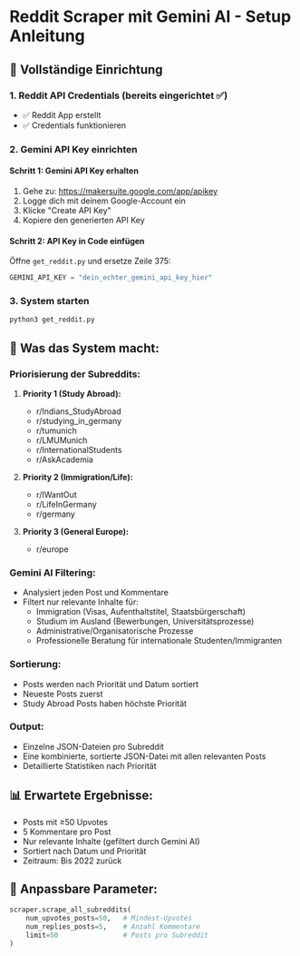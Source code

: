 # Reddit Scraper mit Gemini AI - Setup Anleitung

## 🚀 **Vollständige Einrichtung**

### **1. Reddit API Credentials (bereits eingerichtet ✅)**
- ✅ Reddit App erstellt
- ✅ Credentials funktionieren

### **2. Gemini API Key einrichten**

#### **Schritt 1: Gemini API Key erhalten**
1. Gehe zu: https://makersuite.google.com/app/apikey
2. Logge dich mit deinem Google-Account ein
3. Klicke "Create API Key"
4. Kopiere den generierten API Key

#### **Schritt 2: API Key in Code einfügen**
Öffne `get_reddit.py` und ersetze Zeile 375:
```python
GEMINI_API_KEY = "dein_echter_gemini_api_key_hier"
```

### **3. System starten**

```bash
python3 get_reddit.py
```

## 🎯 **Was das System macht:**

### **Priorisierung der Subreddits:**
1. **Priority 1 (Study Abroad):**
   - r/Indians_StudyAbroad
   - r/studying_in_germany
   - r/tumunich
   - r/LMUMunich
   - r/InternationalStudents
   - r/AskAcademia

2. **Priority 2 (Immigration/Life):**
   - r/IWantOut
   - r/LifeInGermany
   - r/germany

3. **Priority 3 (General Europe):**
   - r/europe

### **Gemini AI Filtering:**
- Analysiert jeden Post und Kommentare
- Filtert nur relevante Inhalte für:
  - Immigration (Visas, Aufenthaltstitel, Staatsbürgerschaft)
  - Studium im Ausland (Bewerbungen, Universitätsprozesse)
  - Administrative/Organisatorische Prozesse
  - Professionelle Beratung für internationale Studenten/Immigranten

### **Sortierung:**
- Posts werden nach Priorität und Datum sortiert
- Neueste Posts zuerst
- Study Abroad Posts haben höchste Priorität

### **Output:**
- Einzelne JSON-Dateien pro Subreddit
- Eine kombinierte, sortierte JSON-Datei mit allen relevanten Posts
- Detaillierte Statistiken nach Priorität

## 📊 **Erwartete Ergebnisse:**
- Posts mit ≥50 Upvotes
- 5 Kommentare pro Post
- Nur relevante Inhalte (gefiltert durch Gemini AI)
- Sortiert nach Datum und Priorität
- Zeitraum: Bis 2022 zurück

## 🔧 **Anpassbare Parameter:**
```python
scraper.scrape_all_subreddits(
    num_upvotes_posts=50,   # Mindest-Upvotes
    num_replies_posts=5,    # Anzahl Kommentare
    limit=50                # Posts pro Subreddit
)
```

